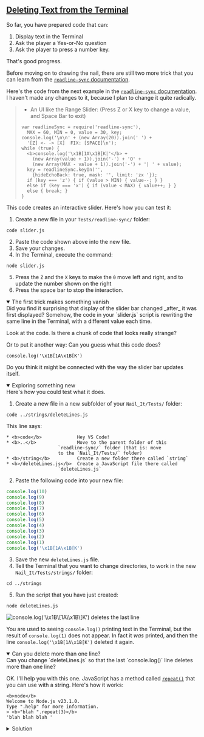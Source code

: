 <!-- Deleting text from the Terminal -->
<section
  id="deleting-text-from-the-terminal"
  aria-labelledby="deleting-text-from-the-terminal"
  data-item="Deleting Text from the Terminal"
>
  <h2><a href="#deleting-text-from-the-terminal">Deleting Text from the Terminal</a></h2>
  
So far, you have prepared code that can:

1. Display text in the Terminal
2. Ask the player a Yes-or-No question
3. Ask the player to press a number key.

That's good progress. 

Before moving on to drawing the nail, there are still two more trick that you can learn from the [`readline-sync` documentation](https://www.npmjs.com/package/readline-sync).

Here's the code from the next example in the [`readline-sync` documentation](https://www.npmjs.com/package/readline-sync). I haven't made any changes to it, because I plan to change it quite radically.

> * An UI like the Range Slider:
>     (Press Z or X key to change a value, and Space Bar to exit)
> 
> ```javascript-w
> var readlineSync = require('readline-sync'),
>   MAX = 60, MIN = 0, value = 30, key;
> console.log('\n\n' + (new Array(20)).join(' ') +
>   '[Z] <- -> [X]  FIX: [SPACE]\n');
> while (true) {
>   <b>console.log('\x1B[1A\x1B[K|'</b> +
>     (new Array(value + 1)).join('-') + 'O' +
>     (new Array(MAX - value + 1)).join('-') + '| ' + value);
>   key = readlineSync.keyIn('',
>     {hideEchoBack: true, mask: '', limit: 'zx '});
>   if (key === 'z') { if (value > MIN) { value--; } }
>   else if (key === 'x') { if (value < MAX) { value++; } }
>   else { break; }
> }
> ```

This code creates an interactive slider. Here's how you can test it:

1. Create a new file in your `Tests/readline-sync/` folder:

```tex-w
code slider.js
```

2. Paste the code shown above into the new file.
3. Save your changes.
4. In the Terminal, execute the command:

```tex-w
node slider.js
```

5. Press the `Z` and the `X` keys to make the `0` move left and right, and to update the number shown on the right
6. Press the space bar to stop the interaction.

<details class="question" open>
<summary>The first trick makes something vanish</summary>
Did you find it surprising that display of the slider bar changed _after_ it was first displayed? Somehow, the code in your `slider.js` script is rewriting the same line in the Terminal, with a different value each time.

Look at the code. Is there a chunk of code that looks really strange?

Or to put it another way: Can you guess what this code does?

```js-w
console.log('\x1B[1A\x1B[K')
```

Do you think it might be connected with the way the slider bar updates itself.
</details>

<details class="sandbox" open>
<summary>Exploring something new</summary>
Here's how you could test what it does.

1. Create a new file in a new subfolder of your `Nail_It/Tests/` folder:
```tex-w
code ../strings/deleteLines.js
```

This line says:

```tex-w
* <b>code</b>             Hey VS Code!
* <b>..</b>               Move to the parent folder of this
                   `readline-sync/` folder (that is: move
                   to the `Nail_It/Tests/` folder)
* <b>/string</b>          Create a new folder there called `string`
* <b>/deleteLines.js</b>  Create a JavaScript file there called
                   `deleteLines.js`
```

2. Paste the following code into your new file:

```javascript
console.log(10)
console.log(9)
console.log(8)
console.log(7)
console.log(6)
console.log(5)
console.log(4)
console.log(3)
console.log(2)
console.log(1)
console.log('\x1B[1A\x1B[K')
```

3. Save the new `deleteLines.js` file.
4. Tell the Terminal that you want to change directories, to work in the new `Nail_It/Tests/strings/` folder:

```tex-w
cd ../strings
```

5. Run the script that you have just created:

```tex-w
node deleteLines.js
```

![`console.log('\\x1B\[1A\\x1B\[K')` deletes the last line](images/deleteLine.webp)

You are used to seeing `console.log()` printing text in the Terminal, but the result of `console.log(1)` does not appear. In fact it _was_ printed, and then the line `console.log('\x1B[1A\x1B[K')` deleted it again.

</details>


<details class="challenge" open>
<summary>Can you delete more than one line?</summary>
Can you change `deleteLines.js` so that the last `console.log()` line deletes more than one line?

OK. I'll help you with this one. JavaScript has a method called [`repeat()`](https://developer.mozilla.org/en-US/docs/Web/JavaScript/Reference/Global_Objects/String/repeat) that you can use with a string. Here's how it works:

```tex-w
<b>node</b>
Welcome to Node.js v23.1.0.
Type ".help" for more information.
> <b>"blah ".repeat(3)</b>
'blah blah blah '
```

<details class="solution">
<summary>Solution</summary>

You can make this change to your script:

```javascript
<i>console.log(10)
console.log(9)
console.log(8)
console.log(7)
console.log(6)
console.log(5)
console.log(4)
console.log(3)
console.log(2)
console.log(1)
console.log('\x1B[1A\x1B[K'</i><b>.repeat(9)</b><i>)</i>
```

![Use the `.repeat()` method to delete 9 lines](images/delete9.webp)

</details>
</details>

</section>